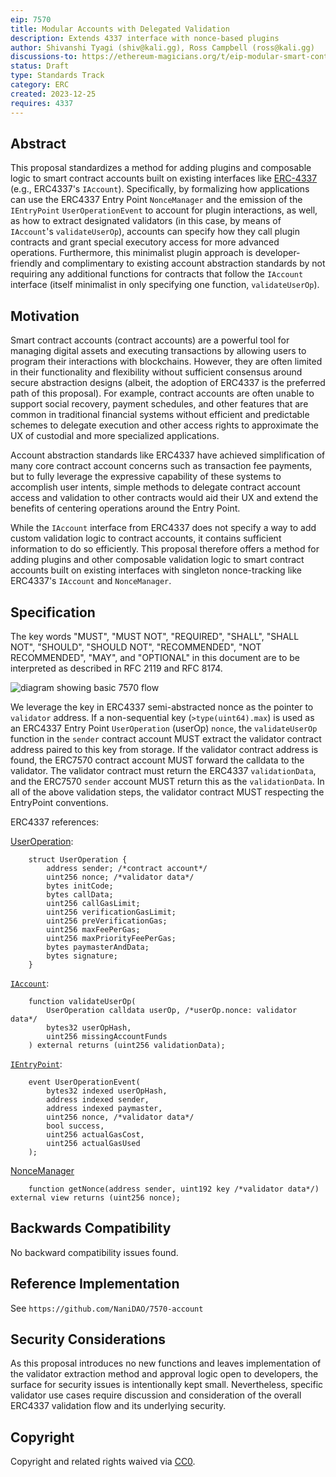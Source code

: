 ```yaml
---
eip: 7570
title: Modular Accounts with Delegated Validation
description: Extends 4337 interface with nonce-based plugins
author: Shivanshi Tyagi (shiv@kali.gg), Ross Campbell (ross@kali.gg)
discussions-to: https://ethereum-magicians.org/t/eip-modular-smart-contract-accounts-and-plugins/13885
status: Draft
type: Standards Track
category: ERC
created: 2023-12-25
requires: 4337
---
```


## Abstract

This proposal standardizes a method for adding plugins and composable logic to smart contract accounts built on existing interfaces like [ERC-4337](./eip-4337.md) (e.g., ERC4337's `IAccount`). Specifically, by formalizing how applications can use the ERC4337 Entry Point `NonceManager` and the emission of the `IEntryPoint` `UserOperationEvent` to account for plugin interactions, as well, as how to extract designated validators (in this case, by means of `IAccount`'s `validateUserOp`), accounts can specify how they call plugin contracts and grant special executory access for more advanced operations. Furthermore, this minimalist plugin approach is developer-friendly and complimentary to existing account abstraction standards by not requiring any additional functions for contracts that follow the `IAccount` interface (itself minimalist in only specifying one function, `validateUserOp`).

## Motivation

Smart contract accounts (contract accounts) are a powerful tool for managing digital assets and executing transactions by allowing users to program their interactions with blockchains. However, they are often limited in their functionality and flexibility without sufficient consensus around secure abstraction designs (albeit, the adoption of ERC4337 is the preferred path of this proposal). For example, contract accounts are often unable to support social recovery, payment schedules, and other features that are common in traditional financial systems without efficient and predictable schemes to delegate execution and other access rights to approximate the UX of custodial and more specialized applications.

Account abstraction standards like ERC4337 have achieved simplification of many core contract account concerns such as transaction fee payments, but to fully leverage the expressive capability of these systems to accomplish user intents, simple methods to delegate contract account access and validation to other contracts would aid their UX and extend the benefits of centering operations around the Entry Point.

While the `IAccount` interface from ERC4337 does not specify a way to add custom validation logic to contract accounts, it contains sufficient information to do so efficiently. This proposal therefore offers a method for adding plugins and other composable validation logic to smart contract accounts built on existing interfaces with singleton nonce-tracking like ERC4337's `IAccount` and `NonceManager`.

## Specification

The key words "MUST", "MUST NOT", "REQUIRED", "SHALL", "SHALL NOT", "SHOULD", "SHOULD NOT", "RECOMMENDED", "NOT RECOMMENDED", "MAY", and "OPTIONAL" in this document are to be interpreted as described in RFC 2119 and RFC 8174.

![diagram showing basic 7570 flow](../assets/eip-7570/base-flow.svg)

We leverage the key in ERC4337 semi-abstracted nonce as the pointer to `validator` address. If a non-sequential key (`>type(uint64).max`) is used as an ERC4337 Entry Point `UserOperation` (userOp) `nonce`, the `validateUserOp` function in the `sender` contract account MUST extract the validator contract address paired to this key from storage. If the validator contract address is found, the ERC7570 contract account MUST forward the calldata to the validator. The validator contract must return the ERC4337 `validationData`, and the ERC7570 `sender` account MUST return this as the `validationData`. In all of the above validation steps, the validator contract MUST respecting the EntryPoint conventions.

ERC4337 references:

[UserOperation](https://github.com/eth-infinitism/account-abstraction/blob/develop/contracts/interfaces/UserOperation.sol):

```solidity
    struct UserOperation {
        address sender; /*contract account*/
        uint256 nonce; /*validator data*/
        bytes initCode;
        bytes callData;
        uint256 callGasLimit;
        uint256 verificationGasLimit;
        uint256 preVerificationGas;
        uint256 maxFeePerGas;
        uint256 maxPriorityFeePerGas;
        bytes paymasterAndData;
        bytes signature;
    }
```

[`IAccount`](https://github.com/eth-infinitism/account-abstraction/blob/develop/contracts/interfaces/IAccount.sol):

```solidity
    function validateUserOp(
        UserOperation calldata userOp, /*userOp.nonce: validator data*/
        bytes32 userOpHash,
        uint256 missingAccountFunds
    ) external returns (uint256 validationData);
```

[`IEntryPoint`](https://github.com/eth-infinitism/account-abstraction/blob/develop/contracts/interfaces/IEntryPoint.sol):

```solidity
    event UserOperationEvent(
        bytes32 indexed userOpHash,
        address indexed sender,
        address indexed paymaster,
        uint256 nonce, /*validator data*/
        bool success,
        uint256 actualGasCost,
        uint256 actualGasUsed
    );
```

[NonceManager](https://github.com/eth-infinitism/account-abstraction/blob/develop/contracts/core/NonceManager.sol)

```solidity
    function getNonce(address sender, uint192 key /*validator data*/) external view returns (uint256 nonce);
```

## Backwards Compatibility

No backward compatibility issues found.

## Reference Implementation

See `https://github.com/NaniDAO/7570-account`

## Security Considerations

As this proposal introduces no new functions and leaves implementation of the validator extraction method and approval logic open to developers, the surface for security issues is intentionally kept small. Nevertheless, specific validator use cases require discussion and consideration of the overall ERC4337 validation flow and its underlying security.

## Copyright

Copyright and related rights waived via [CC0](../LICENSE.md).